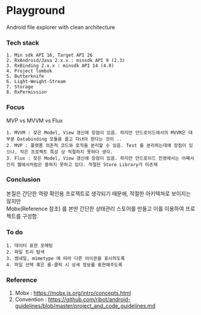 # Playground
Android file explorer with clean architecture

### Tech stack
```
1. Min sdk API 16, Target API 26
2. RxAndroid/Java 2.x.x : minsdk API 9 (2.3)
3. RxBinding 2.x.x : minsdk API 14 (4.0)
4. Project lombok
5. Butterknife
6. Light-Weight-Stream
7. Storage
8. RxPermission
```

### Focus
MVP vs MVVM vs Flux

```  
1. MVVM : 잦은 Model, View 갱신에 장점이 있음. 하지만 안드로이드에서의 MVVM은 대부분 Databinding 모듈을 끌고 다녀야 한다는 것이 ..  
2. MVP : 플랫폼 의존적 코드와 로직을 분리할 수 있음. Test 를 분리하는데에 장점이 있으나, 작은 프로젝트 특성 상 적절하지 못하다 생각.  
3. Flux : 잦은 Model, View 갱신에 장점이 있음. 하지만 안드로이드 진영에서는 어째서인지 웹에서처럼은 흥하지 못하고 있다. 적절한 Store Library가 미존재  
```

### Conclusion
본질은 간단한 역량 확인용 프로젝트로 생각되기 때문에, 적절한 아키텍쳐로 보이지는 않지만  
Mobx(Reference 참조) 를 본딴 간단한 상태관리 스토어를 만들고 이를 이용하여 프로젝트를 구성함.  

### To do
```
1. 데이터 표현 포메팅
2. 파일 트리 탐색
3. 썸네일, mimetype 에 따라 다른 아이콘을 표시하도록
4. 파일 선택 혹은 롱-클릭 시 상세 정보를 표현해주도록
```

### Reference
1. Mobx : https://mobx.js.org/intro/concepts.html
2. Convention : https://github.com/ribot/android-guidelines/blob/master/project_and_code_guidelines.md

